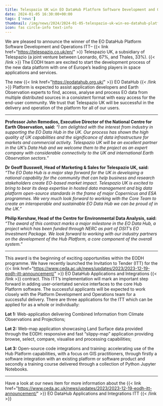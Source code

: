 ```yaml
---
title: Telespazio UK win EO DataHub Platform Software Development and Operations contract
date: 2024-01-05 16:30:00+00:00
tags: ['news']
thumbnail: /img/news/2024/2024-01-05-telespazio-uk-win-eo-datahub-platform-software-development-and-operations-contract/NCEO-datahub-world.jpg
icon: fas circle-info text-info
---
```


We are pleased to announce the winner of the EO DataHub Platform Software Development and Operations ITT– {{< link href="https://telespazio.co.uk/en/" >}} Telespazio UK, a subsidiary of Telespazio (a joint venture between Leonardo, 67%, and Thales, 33%). {{< /link >}}  The EODH team are excited to start the development process of the new data platform with one of Europe’s leading players in space applications and services.

The new {{< link href="https://eodatahub.org.uk/" >}} EO DataHub {{< /link >}} Platform is expected to assist application developers and Earth Observation experts to find, access, analyse and process EO data from multiple distributed sources in a consistent format with easy access for the end-user community. We trust that Telespazio UK will be successful in the delivery and operation of the platform for all of our users.

------------------------------------------------------------

__Professor John Remedios, Executive Director of the National Centre for Earth Observation, said:__ *“I am delighted with the interest from industry in supporting the EO Data Hub in the UK. Our process has shown the high quality of UK capabilities and the significance of data infrastructure for markets and commercial activity. Telespazio UK will be an excellent partner in the UK’s Data Hub and we welcome them to the project as an expert company with considerable connectivity to the UK and international Earth Observation sectors.”*

__Dr Geoff Busswell, Head of Marketing & Sales for Telespazio UK, said:__ *“The EO Data Hub is a major step forward for the UK in developing a national capability for the community that can help business and research stakeholders create EO-based market impact. Telespazio UK is excited to bring to bear its deep expertise in hosted data management and big data platform open-source standards in the frame of major Copernicus and ESA programmes. We very much look forward to working with the Core Team to create an interoperable and sustainable EO Data Hub we can be proud of in the UK.”*

__Philip Kershaw, Head of the Centre for Environmental Data Analysis, said:__ *“The award of this contract marks a major milestone in the EO Data Hub, a project which has been funded through NERC as part of DSIT’s EO Investment Package. We look forward to working with our industry partners on the development of the Hub Platform, a core component of the overall system.”*

------------------------------------------------------------

This award is the beginning of exciting opportunities within the EODH programme. We have recently launched the Invitation to Tender (ITT) for the {{< link href="https://www.ceda.ac.uk/news/updates/2023/2023-12-19-eodh-itt-announcement/" >}} EO DataHub Applications and Integrations {{< /link >}}  contract. This ITT’s implementation will mark an important step forward in adding user-orientated service interfaces to the core Hub Platform software. The successful applicants will be expected to work closely with the Platform Development and Operations team for a successful delivery. There are three applications for the ITT which can be applied for as a whole or individually:

__Lot 1:__ Web-application delivering Combined Information from Climate Observations and Projections;

__Lot 2:__ Web-map application showcasing Land Surface data provided through the EODH: responsive and fast “slippy-map” application providing browse, select, compare, visualise and processing capabilities;

__Lot 3:__ Open-source code integrations and training: accelerating use of the Hub Platform capabilities, with a focus on GIS practitioners, through firstly a software integration with an existing platform or software product and secondly a training course delivered through a collection of Python Jupyter Notebooks.

------------------------------------------------------------

Have a look at our news item for more information about the {{< link href="https://www.ceda.ac.uk/news/updates/2023/2023-12-19-eodh-itt-announcement/" >}} EO DataHub Applications and Integrations ITT {{< /link >}}
